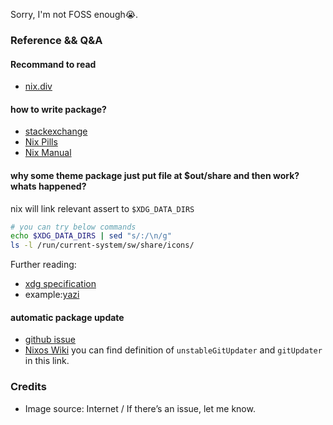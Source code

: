 Sorry, I'm not FOSS enough😭.

### Reference && Q&A

#### Recommand to read

- [nix.div](https://nix.dev/guides)

#### how to write package?

- [stackexchange](https://unix.stackexchange.com/questions/717168/how-to-package-my-software-in-nix-or-write-my-own-package-derivation-for-nixpkgs/717169#717169)
- [Nix Pills](https://nixos.org/guides/nix-pills)
- [Nix Manual](https://nixos.org/manual/nixpkgs/unstable/#chap-quick-start)

#### why some theme package just put file at $out/share and then work? whats happened?

nix will link relevant assert to `$XDG_DATA_DIRS`

```bash
# you can try below commands
echo $XDG_DATA_DIRS | sed "s/:/\n/g"
ls -l /run/current-system/sw/share/icons/
```

Further reading:

- [xdg specification](https://specifications.freedesktop.org/basedir-spec/latest/)
- example:[yazi](https://github.com/nix-community/home-manager/blob/master/modules/programs/yazi.nix)

#### automatic package update

- [github issue](https://github.com/NixOS/nixpkgs/issues/295028)
- [Nixos Wiki](https://wiki.nixos.org/wiki/Nixpkgs/Update_Scripts)
  you can find definition of `unstableGitUpdater` and `gitUpdater` in this link.

### Credits

- Image source: Internet / If there’s an issue, let me know.

